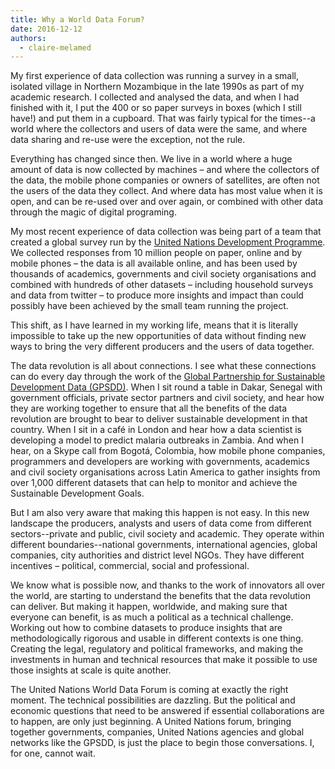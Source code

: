 ```yaml
---
title: Why a World Data Forum?
date: 2016-12-12
authors:
  - claire-melamed
---
```


My first experience of data collection was running a survey in a small, isolated
village in Northern Mozambique in the late 1990s as part of my academic
research. I collected and analysed the data, and when I had finished with it, I
put the 400 or so paper surveys in boxes (which I still have!) and put them in a
cupboard. That was fairly typical for the times--a world where the collectors
and users of data were the same, and where data sharing and re-use were the
exception, not the rule.

Everything has changed since then. We live in a world where a huge amount of
data is now collected by machines – and where the collectors of the data, the
mobile phone companies or owners of satellites, are often not the users of the
data they collect. And where data has most value when it is open, and can be
re-used over and over again, or combined with other data through the magic of
digital programing.

My most recent experience of data collection was being part of a team that
created a global survey run by the
[United Nations Development Programme](https://www.undp.org/). We collected
responses from 10 million people on paper, online and by mobile phones – the
data is all available online, and has been used by thousands of academics,
governments and civil society organisations and combined with hundreds of other
datasets – including household surveys and data from twitter – to produce more
insights and impact than could possibly have been achieved by the small team
running the project.

This shift, as I have learned in my working life, means that it is literally
impossible to take up the new opportunities of data without finding new ways to
bring the very different producers and the users of data together.

The data revolution is all about connections. I see what these connections can
do every day through the work of the
[Global Partnership for Sustainable Development Data (GPSDD)](http://www.data4sdgs.org/).
When I sit round a table in Dakar, Senegal with government officials, private
sector partners and civil society, and hear how they are working together to
ensure that all the benefits of the data revolution are brought to bear to
deliver sustainable development in that country. When I sit in a café in London
and hear how a data scientist is developing a model to predict malaria outbreaks
in Zambia. And when I hear, on a Skype call from Bogotá, Colombia, how mobile
phone companies, programmers and developers are working with governments,
academics and civil society organisations across Latin America to gather
insights from over 1,000 different datasets that can help to monitor and achieve
the Sustainable Development Goals.

But I am also very aware that making this happen is not easy. In this new
landscape the producers, analysts and users of data come from different
sectors--private and public, civil society and academic. They operate within
different boundaries--national governments, international agencies, global
companies, city authorities and district level NGOs. They have different
incentives – political, commercial, social and professional.

We know what is possible now, and thanks to the work of innovators all over the
world, are starting to understand the benefits that the data revolution can
deliver. But making it happen, worldwide, and making sure that everyone can
benefit, is as much a political as a technical challenge. Working out how to
combine datasets to produce insights that are methodologically rigorous and
usable in different contexts is one thing. Creating the legal, regulatory and
political frameworks, and making the investments in human and technical
resources that make it possible to use those insights at scale is quite another.

The United Nations World Data Forum is coming at exactly the right moment. The
technical possibilities are dazzling. But the political and economic questions
that need to be answered if essential collaborations are to happen, are only
just beginning. A United Nations forum, bringing together governments,
companies, United Nations agencies and global networks like the GPSDD, is just
the place to begin those conversations. I, for one, cannot wait.
